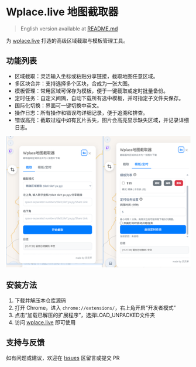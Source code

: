 # Wplace.live 地图截取器

> English version available at [README.md](./README.md)

为 [wplace.live](https://wplace.live) 打造的高级区域截取与模板管理工具。

## 功能列表

- 区域截取：灵活输入坐标或粘贴分享链接，截取地图任意区域。
- 多区块合并：支持选择多个区块，合成为一张大图。
- 模板管理：常用区域可保存为模板，便于一键截取或定时批量备份。
- 定时任务：自定义间隔，自动下载所有选中模板，并可指定子文件夹保存。
- 国际化切换：界面可一键切换中英文。
- 操作日志：所有操作和错误均详细记录，便于追溯和排查。
- 错误高亮：截取过程中如有瓦片丢失，图片会高亮显示缺失区域，并记录详细日志。



![Snipaste_2025-10-06_15-14-15](./Snipaste_2025-10-06_15-18-21.png)

## 安装方法

1. 下载并解压本仓库源码
2. 打开 Chrome，进入 `chrome://extensions/`，右上角开启“开发者模式”
3. 点击“加载已解压的扩展程序”，选择LOAD_UNPACKED文件夹
4. 访问 [wplace.live](https://wplace.live/) 即可使用

## 支持与反馈

如有问题或建议，欢迎在 [Issues](https://github.com/yourname/yourrepo/issues) 区留言或提交 PR
